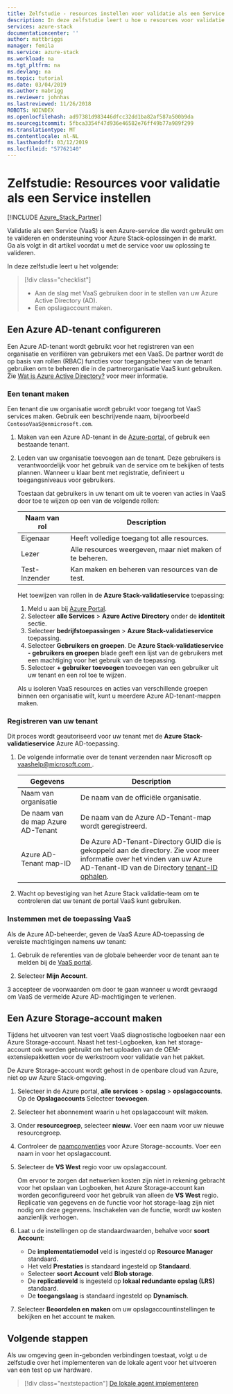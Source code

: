 ```yaml
---
title: Zelfstudie - resources instellen voor validatie als een Service | Microsoft Docs
description: In deze zelfstudie leert u hoe u resources voor validatie als een Service instelt.
services: azure-stack
documentationcenter: ''
author: mattbriggs
manager: femila
ms.service: azure-stack
ms.workload: na
ms.tgt_pltfrm: na
ms.devlang: na
ms.topic: tutorial
ms.date: 03/04/2019
ms.author: mabrigg
ms.reviewer: johnhas
ms.lastreviewed: 11/26/2018
ROBOTS: NOINDEX
ms.openlocfilehash: ad97381d983446dfcc32dd1ba82af587a500b9da
ms.sourcegitcommit: 5fbca3354f47d936e46582e76ff49b77a989f299
ms.translationtype: MT
ms.contentlocale: nl-NL
ms.lasthandoff: 03/12/2019
ms.locfileid: "57762140"
---
```

# <a name="tutorial-set-up-resources-for-validation-as-a-service"></a>Zelfstudie: Resources voor validatie als een Service instellen

[!INCLUDE [Azure_Stack_Partner](./includes/azure-stack-partner-appliesto.md)]

Validatie als een Service (VaaS) is een Azure-service die wordt gebruikt om te valideren en ondersteuning voor Azure Stack-oplossingen in de markt. Ga als volgt in dit artikel voordat u met de service voor uw oplossing te valideren.

In deze zelfstudie leert u het volgende:

> [!div class="checklist"]
> * Aan de slag met VaaS gebruiken door in te stellen van uw Azure Active Directory (AD).
> * Een opslagaccount maken.

## <a name="configure-an-azure-ad-tenant"></a>Een Azure AD-tenant configureren

Een Azure AD-tenant wordt gebruikt voor het registreren van een organisatie en verifiëren van gebruikers met een VaaS. De partner wordt de op basis van rollen (RBAC) functies voor toegangsbeheer van de tenant gebruiken om te beheren die in de partnerorganisatie VaaS kunt gebruiken. Zie [Wat is Azure Active Directory?](https://docs.microsoft.com/en-us/azure/active-directory/fundamentals/active-directory-whatis) voor meer informatie.

### <a name="create-a-tenant"></a>Een tenant maken

Een tenant die uw organisatie wordt gebruikt voor toegang tot VaaS services maken. Gebruik een beschrijvende naam, bijvoorbeeld `ContosoVaaS@onmicrosoft.com`.

1. Maken van een Azure AD-tenant in de [Azure-portal](https://portal.azure.com), of gebruik een bestaande tenant. <!-- For instructions on creating new Azure AD tenants, see [Get started with Azure AD](https://docs.microsoft.com/azure/active-directory/get-started-azure-ad). -->

2. Leden van uw organisatie toevoegen aan de tenant. Deze gebruikers is verantwoordelijk voor het gebruik van de service om te bekijken of tests plannen. Wanneer u klaar bent met registratie, definieert u toegangsniveaus voor gebruikers.

    Toestaan dat gebruikers in uw tenant om uit te voeren van acties in VaaS door toe te wijzen op een van de volgende rollen:

    | Naam van rol | Description |
    |---------------------|------------------------------------------|
    | Eigenaar | Heeft volledige toegang tot alle resources. |
    | Lezer | Alle resources weergeven, maar niet maken of te beheren. |
    | Test-Inzender | Kan maken en beheren van resources van de test. |

    Het toewijzen van rollen in de **Azure Stack-validatieservice** toepassing:

    1. Meld u aan bij [Azure Portal](https://portal.azure.com).
    2. Selecteer **alle Services** > **Azure Active Directory** onder de **identiteit** sectie.
    3. Selecteer **bedrijfstoepassingen** > **Azure Stack-validatieservice** toepassing.
    4. Selecteer **Gebruikers en groepen**. De **Azure Stack-validatieservice - gebruikers en groepen** blade geeft een lijst van de gebruikers met een machtiging voor het gebruik van de toepassing.
    5. Selecteer **+ gebruiker toevoegen** toevoegen van een gebruiker uit uw tenant en een rol toe te wijzen.

    Als u isoleren VaaS resources en acties van verschillende groepen binnen een organisatie wilt, kunt u meerdere Azure AD-tenant-mappen maken.

### <a name="register-your-tenant"></a>Registreren van uw tenant

Dit proces wordt geautoriseerd voor uw tenant met de **Azure Stack-validatieservice** Azure AD-toepassing.

1. De volgende informatie over de tenant verzenden naar Microsoft op [ vaashelp@microsoft.com ](mailto:vaashelp@microsoft.com).

    | Gegevens | Description |
    |--------------------------------|---------------------------------------------------------------------------------------------|
    | Naam van organisatie | De naam van de officiële organisatie. |
    | De naam van de map Azure AD-Tenant | De naam van de Azure AD-Tenant-map wordt geregistreerd. |
    | Azure AD-Tenant map-ID | De Azure AD-Tenant-Directory GUID die is gekoppeld aan de directory. Zie voor meer informatie over het vinden van uw Azure AD-Tenant-ID van de Directory [tenant-ID ophalen](https://docs.microsoft.com/azure/azure-resource-manager/resource-group-create-service-principal-portal#get-tenant-id). |

2. Wacht op bevestiging van het Azure Stack validatie-team om te controleren dat uw tenant de portal VaaS kunt gebruiken.

### <a name="consent-to-the-vaas-application"></a>Instemmen met de toepassing VaaS

Als de Azure AD-beheerder, geven de VaaS Azure AD-toepassing de vereiste machtigingen namens uw tenant:

1. Gebruik de referenties van de globale beheerder voor de tenant aan te melden bij de [VaaS portal](https://azurestackvalidation.com/). 

2. Selecteer **Mijn Account**.

3 accepteer de voorwaarden om door te gaan wanneer u wordt gevraagd om VaaS de vermelde Azure AD-machtigingen te verlenen.

## <a name="create-an-azure-storage-account"></a>Een Azure Storage-account maken

Tijdens het uitvoeren van test voert VaaS diagnostische logboeken naar een Azure Storage-account. Naast het test-Logboeken, kan het storage-account ook worden gebruikt om het uploaden van de OEM-extensiepakketten voor de werkstroom voor validatie van het pakket.

De Azure Storage-account wordt gehost in de openbare cloud van Azure, niet op uw Azure Stack-omgeving.

1. Selecteer in de Azure portal, **alle services** > **opslag** > **opslagaccounts**. Op de **Opslagaccounts** Selecteer **toevoegen**.

2. Selecteer het abonnement waarin u het opslagaccount wilt maken.

3. Onder **resourcegroep**, selecteer **nieuw**. Voer een naam voor uw nieuwe resourcegroep.

4. Controleer de [naamconventies](https://docs.microsoft.com/en-us/azure/architecture/best-practices/naming-conventions#storage) voor Azure Storage-accounts. Voer een naam in voor het opslagaccount.

5. Selecteer de **VS West** regio voor uw opslagaccount.

    Om ervoor te zorgen dat netwerken kosten zijn niet in rekening gebracht voor het opslaan van Logboeken, het Azure Storage-account kan worden geconfigureerd voor het gebruik van alleen de **VS West** regio. Replicatie van gegevens en de functie voor hot storage-laag zijn niet nodig om deze gegevens. Inschakelen van de functie, wordt uw kosten aanzienlijk verhogen.

6. Laat u de instellingen op de standaardwaarden, behalve voor **soort Account**:

    - De **implementatiemodel** veld is ingesteld op **Resource Manager** standaard.
    - Het veld **Prestaties** is standaard ingesteld op **Standaard**.
    - Selecteer **soort Account** veld **Blob storage**.
    - De **replicatieveld** is ingesteld op **lokaal redundante opslag (LRS)** standaard.
    - De **toegangslaag** is standaard ingesteld op **Dynamisch**.

7. Selecteer **Beoordelen en maken** om uw opslagaccountinstellingen te bekijken en het account te maken.

## <a name="next-steps"></a>Volgende stappen

Als uw omgeving geen in-gebonden verbindingen toestaat, volgt u de zelfstudie over het implementeren van de lokale agent voor het uitvoeren van een test op uw hardware.

> [!div class="nextstepaction"]
> [De lokale agent implementeren](azure-stack-vaas-local-agent.md)
